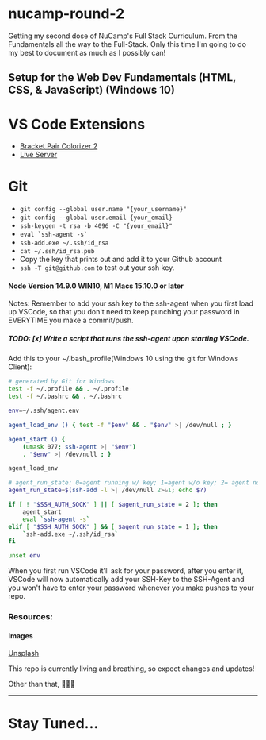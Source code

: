 # nucamp-round-2
Getting my second dose of NuCamp's Full Stack Curriculum. From the Fundamentals all the way to the Full-Stack. Only this time I'm going to do my best to document as much as I possibly can!



## Setup for the Web Dev Fundamentals (HTML, CSS, & JavaScript) (Windows 10)

# VS Code Extensions
- [Bracket Pair Colorizer 2](https://marketplace.visualstudio.com/items?itemName=CoenraadS.bracket-pair-colorizer-2)
- [Live Server](https://marketplace.visualstudio.com/items?itemName=ritwickdey.LiveServer)

# Git
- `git config --global user.name "{your_username}"`
- `git config --global user.email {your_email}`
- `ssh-keygen -t rsa -b 4096 -C "{your_email}"`
- ``eval `ssh-agent -s` ``
- `ssh-add.exe ~/.ssh/id_rsa`
- `cat ~/.ssh/id_rsa.pub`
- Copy the key that prints out and add it to your Github account
- `ssh -T git@github.com` to test out your ssh key.

#### Node Version 14.9.0 WIN10, M1 Macs 15.10.0 or later
Notes: Remember to add your ssh key to the ssh-agent when you first load up VSCode, so that you don't need to keep punching your password in EVERYTIME you make a commit/push.

##### TODO: [x] Write a script that runs the ssh-agent upon starting VSCode.
Add this to your ~/.bash_profile(Windows 10 using the git for Windows Client):
```bash
# generated by Git for Windows
test -f ~/.profile && . ~/.profile
test -f ~/.bashrc && . ~/.bashrc

env=~/.ssh/agent.env

agent_load_env () { test -f "$env" && . "$env" >| /dev/null ; }

agent_start () {
    (umask 077; ssh-agent >| "$env")
    . "$env" >| /dev/null ; }

agent_load_env

# agent_run_state: 0=agent running w/ key; 1=agent w/o key; 2= agent not running
agent_run_state=$(ssh-add -l >| /dev/null 2>&1; echo $?)

if [ ! "$SSH_AUTH_SOCK" ] || [ $agent_run_state = 2 ]; then
    agent_start
    eval `ssh-agent -s`
elif [ "$SSH_AUTH_SOCK" ] && [ $agent_run_state = 1 ]; then
    `ssh-add.exe ~/.ssh/id_rsa`
fi

unset env
```
When you first run VSCode it'll ask for your password, after you enter it, VSCode will now automatically add your SSH-Key to the SSH-Agent and you won't have to enter your password whenever you make pushes to your repo.
### Resources:

#### Images
[Unsplash](https://unsplash.com/)


This repo is currently living and breathing, so expect changes and updates!

Other than that, 🤷🏾‍♂️
<hr>


# Stay Tuned...



